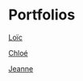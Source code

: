 # Portfolios

[Loïc](https://portfoliob1.herokuapp.com/loic-load)

[Chloé](https://portfoliob1.herokuapp.com/chloe-load)

[Jeanne](https://portfoliob1.herokuapp.com/jeanne-load)



